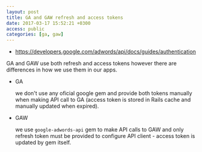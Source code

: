 ```yaml
---
layout: post
title: GA and GAW refresh and access tokens
date: 2017-03-17 15:52:21 +0300
access: public
categories: [ga, gaw]
---
```


- <https://developers.google.com/adwords/api/docs/guides/authentication>

GA and GAW use both refresh and access tokens however there are differences in
how we use them in our apps.

- GA

  we don't use any oficial google gem and provide both tokens manually when
  making API call to GA (access token is stored in Rails cache and manually
  updated when expired).

- GAW

  we use `google-adwords-api` gem to make API calls to GAW and only refresh token
  must be provided to configure API client - access token is updated by gem itself.
